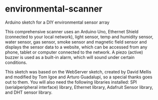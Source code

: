 # environmental-scanner
Arduino sketch for a DIY environmental sensor array

This comprehensive scanner uses an Arduino Uno, Ethernet Shield (connected to your local network), light sensor, temp and humidity sensor, water sensor, gas sensor, smoke sensor and magnetic field sensor and displays the sensor data to a website, which can be accessed from any phone, tablet or computer connected to the network. A piezo (active) buzzer is used as a built-in alarm, which will sound under certain conditions.

This sketch was based on the WebServer sketch, created by David Mellis and modified by Tom Igoe and Arturo Guadalupi, so a special thanks goes out to them. You will also need the following libraries installed: SPI (serialperipheral interface) library, Ethernet library, Adafruit Sensor library, and DHT sensor library.
